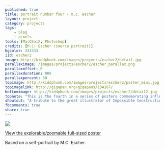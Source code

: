 ```yaml
---
published: true
title: portrait number four - m.c. escher
layout: project
category: projects
tags:
    - blog
    - pixels
tools: [MacOSaiX, Photoshop]
credits: [M.C. Escher (source portrait)]
bgcolor: 333333
iid: escher2
image: http://kiddphunk.com/images/projects/escher2/detail.jpg
parallaximage: /images/projects/escher2/escher_parallax.png
parallaxoffset: 0
parallaxduration: 800
parallaxpercent: 50
topimage: http://kiddphunk.com/images/projects/escher2/poster_mini.jpg
topimagelink: http://gigapan.org/gigapans/134187/
bottomimage: http://kiddphunk.com/images/projects/escher2/detail2.jpg
topnote: "This is the fourth in a series of posters commemorating influential digital and visionary artists."
shoutout: "A tribute to the great illustrator of Impossible Constructions."
fbcomments: true
share: true
---
```

<img class='feedimg' src='{{page.topimage}}'>



[View the explorable/zoomable full-sized poster](http://gigapan.org/gigapans/134187)

Based on a self-portrait by M.C. Escher.


